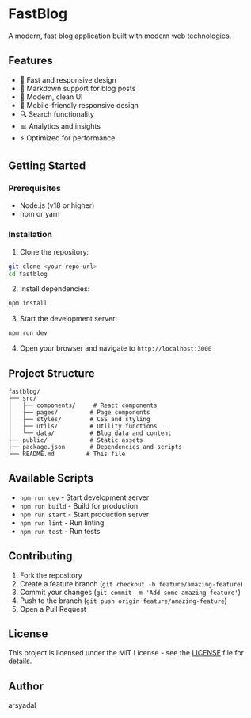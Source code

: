 # FastBlog

A modern, fast blog application built with modern web technologies.

## Features

- 🚀 Fast and responsive design
- 📝 Markdown support for blog posts
- 🎨 Modern, clean UI
- 📱 Mobile-friendly responsive design
- 🔍 Search functionality
- 📊 Analytics and insights
- ⚡ Optimized for performance

## Getting Started

### Prerequisites

- Node.js (v18 or higher)
- npm or yarn

### Installation

1. Clone the repository:
```bash
git clone <your-repo-url>
cd fastblog
```

2. Install dependencies:
```bash
npm install
```

3. Start the development server:
```bash
npm run dev
```

4. Open your browser and navigate to `http://localhost:3000`

## Project Structure

```
fastblog/
├── src/
│   ├── components/     # React components
│   ├── pages/         # Page components
│   ├── styles/        # CSS and styling
│   ├── utils/         # Utility functions
│   └── data/          # Blog data and content
├── public/            # Static assets
├── package.json       # Dependencies and scripts
└── README.md         # This file
```

## Available Scripts

- `npm run dev` - Start development server
- `npm run build` - Build for production
- `npm run start` - Start production server
- `npm run lint` - Run linting
- `npm run test` - Run tests

## Contributing

1. Fork the repository
2. Create a feature branch (`git checkout -b feature/amazing-feature`)
3. Commit your changes (`git commit -m 'Add some amazing feature'`)
4. Push to the branch (`git push origin feature/amazing-feature`)
5. Open a Pull Request

## License

This project is licensed under the MIT License - see the [LICENSE](LICENSE) file for details.

## Author

arsyadal